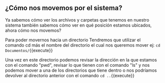 
## ¿Cómo nos movemos por el sistema?

Ya sabemos cómo ver los archivos y carpetas que tenemos en nuestro sistema también sabemos cómo ver en qué posición estamos ubicados,  ahora cómo nos movemos?

Para poder movernos hacia un directorio Tendremos que utilizar el  comando cd  más el nombre  del directorio el cual nos queremos mover ej: `cd Documentos/`{{execute}}

Una vez en este directorio podemos revisar la dirección en la que estamos con el comando "pwd",  revisar lo que tienen con el comando "ls"  y nos podemos mover a una de  los directorios que tiene dentro o nos podríamos devolver al directorio anterior con el comando `cd ..`{{execute}}


